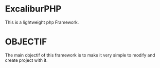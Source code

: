 ExcaliburPHP
============
This is a lightweight php Framework. 

OBJECTIF
========
The main objectif of this framework is to make it very simple
to modify and create project with it.
